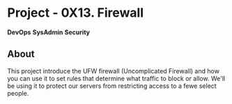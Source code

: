 # Project - 0X13. Firewall
**DevOps** **SysAdmin** **Security**

## About
This project introduce the UFW firewall (Uncomplicated Firewall) and how you can use it to set rules that determine what traffic to block or allow. We'll be using it to protect our servers from restricting access to a fewe select people.
